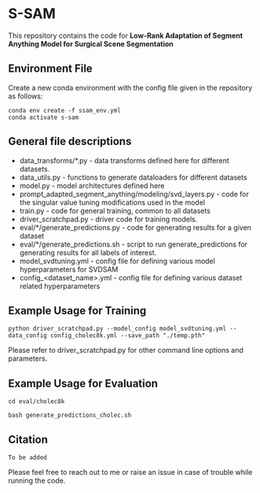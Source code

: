 # S-SAM
This repository contains the code for **Low-Rank Adaptation of Segment Anything Model for Surgical Scene Segmentation**

## Environment File
Create a new conda environment with the config file given in the repository as follows:
```
conda env create -f ssam_env.yml
conda activate s-sam
```

## General file descriptions
- data_transforms/*.py - data transforms defined here for different datasets.
- data_utils.py - functions to generate dataloaders for different datasets
- model.py - model architectures defined here
- prompt_adapted_segment_anything/modeling/svd_layers.py - code for the singular value tuning modifications used in the model
- train.py - code for general training, common to all datasets
- driver_scratchpad.py - driver code for training models. 
- eval/*/generate_predictions.py - code for generating results for a given dataset
- eval/*/generate_predictions.sh - script to run generate_predictions for generating results for all labels of interest.
- model_svdtuning.yml - config file for defining various model hyperparameters for SVDSAM
- config_<dataset_name>.yml - config file for defining various dataset related hyperparameters
  
## Example Usage for Training
```
python driver_scratchpad.py --model_config model_svdtuning.yml --data_config config_cholec8k.yml --save_path "./temp.pth"
```
Please refer to driver_scratchpad.py for other command line options and parameters.

## Example Usage for Evaluation
```
cd eval/cholec8k

bash generate_predictions_cholec.sh
```

## Citation
```
To be added
```

Please feel free to reach out to me or raise an issue in case of trouble while running the code.
